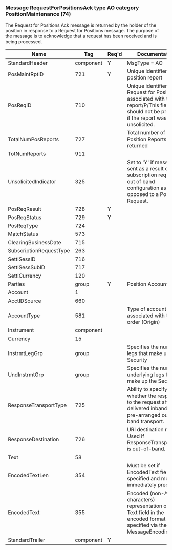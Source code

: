 ### Message RequestForPositionsAck type AO category PositionMaintenance (74)

The Request for Positions Ack message is returned by the holder of the position in response to a Request for Positions message. The purpose of the message is to acknowledge that a request has been received and is being processed.

| Name                    | Tag       | Req'd | Documentation                                                                                                                               |
|-------------------------|-----------|----------|-------------------------------------------------------------------------------------------------------------------------------|
| StandardHeader          | component |   Y   | MsgType = AO                                                                                                                               |
| PosMaintRptID           | 721       |   Y   | Unique identifier for this position report                                                                                                         |
| PosReqID                | 710       |       | Unique identifier for the Request for Position associated with this report/P/This field should not be provided if the report was sent unsolicited. |
| TotalNumPosReports      | 727       |       | Total number of Position Reports being returned                                                                                                    |
| TotNumReports           | 911       |       |                                                                                                                                |
| UnsolicitedIndicator    | 325       |       | Set to 'Y' if message is sent as a result of a subscription request or out of band configuration as opposed to a Position Request.                 |
| PosReqResult            | 728       |   Y   |                                                                                                                                |
| PosReqStatus            | 729       |   Y   |                                                                                                                                |
| PosReqType              | 724       |       |                                                                                                                                |
| MatchStatus             | 573       |       |                                                                                                                                |
| ClearingBusinessDate    | 715       |       |                                                                                                                                |
| SubscriptionRequestType | 263       |       |                                                                                                                                |
| SettlSessID             | 716       |       |                                                                                                                                |
| SettlSessSubID          | 717       |       |                                                                                                                                |
| SettlCurrency           | 120       |       |                                                                                                                                |
| Parties                 | group     |   Y   | Position Account                                                                                                                               |
| Account                 | 1         |       |                                                                                                                                |
| AcctIDSource            | 660       |       |                                                                                                                                |
| AccountType             | 581       |       | Type of account associated with the order (Origin)                                                                                                 |
| Instrument              | component |       |                                                                                                                                |
| Currency                | 15        |       |                                                                                                                                |
| InstrmtLegGrp           | group     |       | Specifies the number of legs that make up the Security                                                                                             |
| UndInstrmtGrp           | group     |       | Specifies the number of underlying legs that make up the Security                                                                                  |
| ResponseTransportType   | 725       |       | Ability to specify whether the response to the request should be delivered inband or via pre-arranged out-of-band transport.                       |
| ResponseDestination     | 726       |       | URI destination name. Used if ResponseTransportType is out-of-band.                                                                                |
| Text                    | 58        |       |                                                                                                                                |
| EncodedTextLen          | 354       |       | Must be set if EncodedText field is specified and must immediately precede it.                                                                     |
| EncodedText             | 355       |       | Encoded (non-ASCII characters) representation of the Text field in the encoded format specified via the MessageEncoding field.                     |
| StandardTrailer         | component |   Y   |                                                                                                                                |

